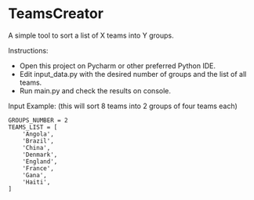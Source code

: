 # TeamsCreator
A simple tool to sort a list of X teams into Y groups.

Instructions:
- Open this project on Pycharm or other preferred Python IDE.
- Edit input_data.py with the desired number of groups and the list of all teams.
- Run main.py and check the results on console.

Input Example: (this will sort 8 teams into 2 groups of four teams each)

```
GROUPS_NUMBER = 2
TEAMS_LIST = [
    'Angola',
    'Brazil',
    'China',
    'Denmark',
    'England',
    'France',
    'Gana',
    'Haiti',
]
```

